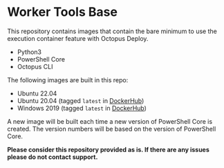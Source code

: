 # Worker Tools Base

This repository contains images that contain the bare minimum to use the execution container feature with Octopus Deploy.

- Python3
- PowerShell Core
- Octopus CLI

The following images are built in this repo:

- Ubuntu 22.04
- Ubuntu 20.04 (tagged `latest` in [DockerHub](https://hub.docker.com/r/octopuslabs/workertools/tags?page=1&name=latest))
- Windows 2019 (tagged `latest` in [DockerHub](https://hub.docker.com/r/octopuslabs/workertools/tags?page=1&name=latest))

A new image will be built each time a new version of PowerShell Core is created.  The version numbers will be based on the version of PowerShell Core.

**Please consider this repository provided as is.  If there are any issues please do not contact support.**
